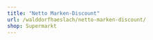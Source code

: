 ```yaml
---
title: "Netto Marken-Discount"
url: /walddorfhaeslach/netto-marken-discount/
shop: Supermarkt
---
```

